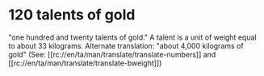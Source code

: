 # 120 talents of gold

"one hundred and twenty talents of gold." A talent is a unit of weight equal to about 33 kilograms. Alternate translation: "about 4,000 kilograms of gold" (See: [[rc://en/ta/man/translate/translate-numbers]] and [[rc://en/ta/man/translate/translate-bweight]])

